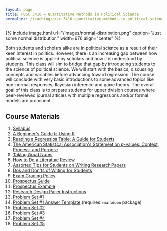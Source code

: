 ```yaml
---
layout: page
title: POSC 3410 – Quantitative Methods in Political Science
permalink: /teaching/posc-3410-quantitative-methods-in-political-science/
---
```


{% include image.html url="/images/normal-distribution.png" caption="Just some normal distribution." width=676 align="center" %}

Both students and scholars alike are in political science as a result of their keen interest in politics. However, there is an increasing gap between how political science is applied by scholars and how it is understood by students. This class will aim to bridge that gap by introducing students to the science of political science. We will start with the basics, discussing concepts and variables before advancing toward regression. The course will conclude with very basic introductions to some advanced topics like non-normal responses, Bayesian inference and game theory. The overall goal of this class is to prepare students for upper division courses where peer-reviewed journal articles with multiple regressions and/or formal models are prominent.

## Course Materials

1. [Syllabus](https://www.dropbox.com/s/fribou4nn5vo9q3/posc3410-fall2016-syllabus.pdf?dl=0)
2. [A Beginner's Guide to Using R](/blog/2014/08/a-beginners-guide-to-using-r/)
3. [Reading a Regression Table: A Guide for Students](/blog/2014/08/reading-a-regression-table-a-guide-for-students/)
4. [The American Statistical Association's Statement on *p*-values: Context, Process, and Purpose](https://www.dropbox.com/s/x6wlbuov1da8a1b/The%20ASA%20s%20statement%20on%20p%20values%20context%20process%20and%20purpose.pdf?dl=0)
5. [Taking Good Notes](/blog/2014/09/taking-good-notes/)
6. [How to Do a Literature Review](/blog/2014/11/how-to-do-a-literature-review/)
7. [Assorted Tips for Students on Writing Research Papers](http://svmiller.com/blog/2015/12/assorted-tips-students-research-papers/)
8. [Dos and Don'ts of Writing for Students](/blog/2015/06/dos-and-donts-of-writing-for-students/)
9. [Exam Grading Policy](https://www.dropbox.com/s/apihjs7di81aqcv/svm-exam-grading-policy.pdf?dl=0)
10. [Prospectus Guide](https://www.dropbox.com/s/i2vzzg0vmy6ppw4/posc3410-prospectus-guide.pdf)
11. [Prospectus Example](https://www.dropbox.com/s/swrs77jawpxpec8/posc3410-prospectus-example.pdf?dl=0)
12. [Research Design Paper Instructions](https://www.dropbox.com/s/qhv4d4pjsk2rxgt/posc3410-research-design-paper-instructions.pdf?dl=0)
13. [Problem Set #1](https://www.dropbox.com/s/q3t37raz6alh3u8/posc3410-hw1.pdf?dl=0)
14. [Problem Set #1 Answer Template](https://www.dropbox.com/s/dbrnzh67ozsje29/posc3410-hw1-answer-template.Rmd?dl=0) (requires `rmarkdown` package)
15. [Problem Set #2](https://www.dropbox.com/s/4fp0hozux8ova9y/posc3410-hw2.pdf?dl=0)
16. [Problem Set #3](https://www.dropbox.com/s/3cyi4akuznp8efa/posc3410-hw3.pdf?dl=0)
17. [Problem Set #4](https://www.dropbox.com/s/wosdpa2yh3svyl4/posc3410-hw4.pdf?dl=0)
18. [Problem Set #5](https://www.dropbox.com/s/xydln5cgce908zw/posc3410-hw5.pdf?dl=0)

